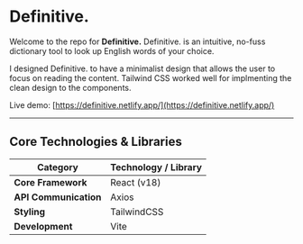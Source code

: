 # Definitive.

Welcome to the repo for **Definitive.** Definitive. is an intuitive, no-fuss dictionary tool to look up English words of your choice. 

I designed Definitive. to have a minimalist design that allows the user to focus on reading the content. Tailwind CSS worked well for implmenting the clean design to the components.

Live demo: [https://definitive.netlify.app/](https://definitive.netlify.app/)

---

## Core Technologies & Libraries

| Category              | Technology / Library | 
| --------------------- | -------------------- |
| **Core Framework**    | React (v18)          | 
| **API Communication** | Axios                | 
| **Styling**           | TailwindCSS          |
| **Development**       | Vite                 | 
